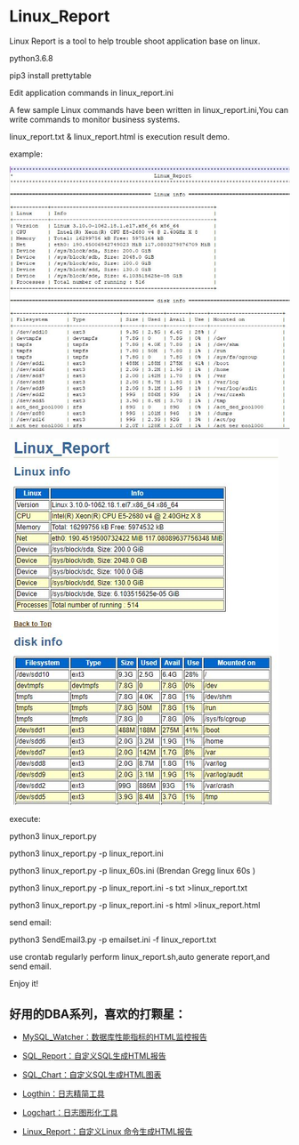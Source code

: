 # Linux_Report
Linux Report is a tool to help trouble shoot application base on linux.

python3.6.8

pip3  install prettytable

Edit application commands in linux_report.ini

A few sample Linux commands have been written in linux_report.ini,You can write commands to monitor business systems.

linux_report.txt & linux_report.html is  execution result demo.

example:

![txt example](https://github.com/kinghows/Linux_Report/blob/master/txt.jpg)

![html example](https://github.com/kinghows/Linux_Report/blob/master/html.jpg)

execute:

python3 linux_report.py

python3 linux_report.py -p linux_report.ini

python3 linux_report.py -p linux_60s.ini (Brendan Gregg linux 60s )

python3 linux_report.py -p linux_report.ini -s txt >linux_report.txt

python3 linux_report.py -p linux_report.ini -s html >linux_report.html

send email:

python3 SendEmail3.py -p emailset.ini -f linux_report.txt

use crontab regularly perform linux_report.sh,auto generate  report,and send email.

Enjoy it! 

## 好用的DBA系列，喜欢的打颗星：

- [MySQL_Watcher：数据库性能指标的HTML监控报告](https://github.com/kinghows/MySQL_Watcher)

- [SQL_Report：自定义SQL生成HTML报告](https://github.com/kinghows/SQL_Report)

- [SQL_Chart：自定义SQL生成HTML图表](https://github.com/kinghows/SQL_Chart)

- [Logthin：日志精简工具](https://github.com/kinghows/Logthin)

- [Logchart：日志图形化工具](https://github.com/kinghows/Logchart)

- [Linux_Report：自定义Linux 命令生成HTML报告](https://github.com/kinghows/Linux_Report)

